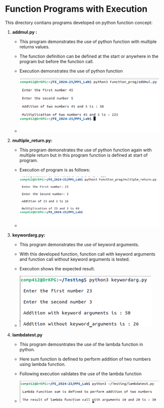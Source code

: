 # Function Programs with Execution

This directory contians programs developed on python function concept:
1. **addmul.py :**
   - This program demonstrates the use of python function with multiple returns values.
   - The function definition can be defined at the start or anywhere in the program but before the function call.
   - Execution demonstrates the use of python function
     
   - ![Application Execution](https://github.com/KiranGaikwad2020/PPS_Lab/blob/Dev/images/addmul_prog_output.png)
    
2. **multiple_return.py:**
   - This program demonstrates the use of python function again with multiple return but in this program function is defined at start of program.
   - Execution of program is as follows:
     
   - ![Application Execution](https://github.com/KiranGaikwad2020/PPS_Lab/blob/Dev/images/multiple_return_prog_output.png)

3. **keywordarg.py:**
   - This program demonstrates the use of keyword arguments.
   - With this developed function, function call with keyword arguments and function call without keyword arguments is tested.
   - Execution shows the expected result.
  
   - ![Application Execution](https://github.com/KiranGaikwad2020/PPS_Lab/blob/Dev/images/keywordarg_prog_output.png)

4. **lambdatest.py**
   - This program demosntrates the use of the lambda function in python.
   - Here sum function is defined to perform addition of two numbers using lambda function.
   - Following execution validates the use of the lambda function
  
   - ![Application Execution](https://github.com/KiranGaikwad2020/PPS_Lab/blob/Dev/images/lambdatest_prog_output.png)
